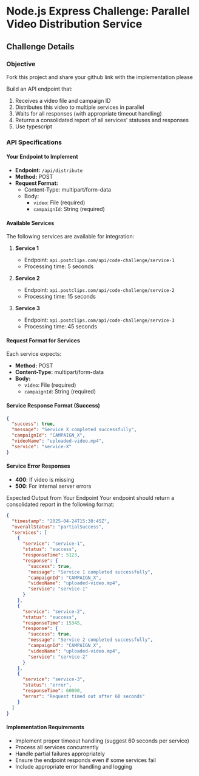 # Node.js Express Challenge: Parallel Video Distribution Service

## Challenge Details

### Objective
Fork this project and share your github link with the implementation please

Build an API endpoint that:
1. Receives a video file and campaign ID
2. Distributes this video to multiple services in parallel
3. Waits for all responses (with appropriate timeout handling)
4. Returns a consolidated report of all services' statuses and responses
5. Use typescript

### API Specifications

#### Your Endpoint to Implement
- **Endpoint:** `/api/distribute`
- **Method:** POST
- **Request Format:**
  - Content-Type: multipart/form-data
  - Body:
    - `video`: File (required)
    - `campaignId`: String (required)

#### Available Services
The following services are available for integration:

1. **Service 1**
   - Endpoint: `api.postclips.com/api/code-challenge/service-1`
   - Processing time: 5 seconds

2. **Service 2**
   - Endpoint: `api.postclips.com/api/code-challenge/service-2`
   - Processing time: 15 seconds

3. **Service 3**
   - Endpoint: `api.postclips.com/api/code-challenge/service-3`
   - Processing time: 45 seconds

#### Request Format for Services
Each service expects:
- **Method:** POST
- **Content-Type:** multipart/form-data
- **Body:**
  - `video`: File (required)
  - `campaignId`: String (required)

#### Service Response Format (Success)
```json
{
  "success": true,
  "message": "Service X completed successfully",
  "campaignId": "CAMPAIGN_X",
  "videoName": "uploaded-video.mp4",
  "service": "service-X"
}
```

#### Service Error Responses

- **400**: If video is missing
- **500**: For internal server errors

Expected Output from Your Endpoint
Your endpoint should return a consolidated report in the following format:

```json
{
  "timestamp": "2025-04-24T15:30:45Z",
  "overallStatus": "partialSuccess",
  "services": [
    {
      "service": "service-1",
      "status": "success",
      "responseTime": 5123,
      "response": {
        "success": true,
        "message": "Service 1 completed successfully",
        "campaignId": "CAMPAIGN_X",
        "videoName": "uploaded-video.mp4",
        "service": "service-1"
      }
    },
    {
      "service": "service-2",
      "status": "success",
      "responseTime": 15345,
      "response": {
        "success": true,
        "message": "Service 2 completed successfully",
        "campaignId": "CAMPAIGN_X",
        "videoName": "uploaded-video.mp4",
        "service": "service-2"
      }
    },
    {
      "service": "service-3",
      "status": "error",
      "responseTime": 60000,
      "error": "Request timed out after 60 seconds"
    }
  ]
}
```

#### Implementation Requirements

- Implement proper timeout handling (suggest 60 seconds per service)
- Process all services concurrently
- Handle partial failures appropriately
- Ensure the endpoint responds even if some services fail
- Include appropriate error handling and logging